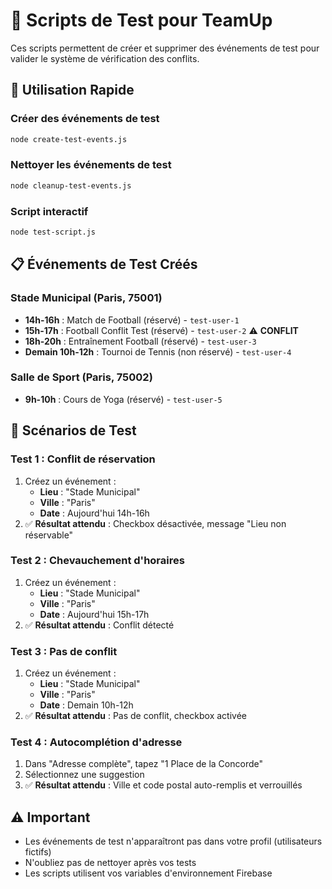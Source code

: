 # 🧪 Scripts de Test pour TeamUp

Ces scripts permettent de créer et supprimer des événements de test pour valider le système de vérification des conflits.

## 🚀 Utilisation Rapide

### Créer des événements de test
```bash
node create-test-events.js
```

### Nettoyer les événements de test
```bash
node cleanup-test-events.js
```

### Script interactif
```bash
node test-script.js
```

## 📋 Événements de Test Créés

### Stade Municipal (Paris, 75001)
- **14h-16h** : Match de Football (réservé) - `test-user-1`
- **15h-17h** : Football Conflit Test (réservé) - `test-user-2` ⚠️ **CONFLIT**
- **18h-20h** : Entraînement Football (réservé) - `test-user-3`
- **Demain 10h-12h** : Tournoi de Tennis (non réservé) - `test-user-4`

### Salle de Sport (Paris, 75002)
- **9h-10h** : Cours de Yoga (réservé) - `test-user-5`

## 🧪 Scénarios de Test

### Test 1 : Conflit de réservation
1. Créez un événement :
   - **Lieu** : "Stade Municipal"
   - **Ville** : "Paris"
   - **Date** : Aujourd'hui 14h-16h
2. ✅ **Résultat attendu** : Checkbox désactivée, message "Lieu non réservable"

### Test 2 : Chevauchement d'horaires
1. Créez un événement :
   - **Lieu** : "Stade Municipal"
   - **Ville** : "Paris"
   - **Date** : Aujourd'hui 15h-17h
2. ✅ **Résultat attendu** : Conflit détecté

### Test 3 : Pas de conflit
1. Créez un événement :
   - **Lieu** : "Stade Municipal"
   - **Ville** : "Paris"
   - **Date** : Demain 10h-12h
2. ✅ **Résultat attendu** : Pas de conflit, checkbox activée

### Test 4 : Autocomplétion d'adresse
1. Dans "Adresse complète", tapez "1 Place de la Concorde"
2. Sélectionnez une suggestion
3. ✅ **Résultat attendu** : Ville et code postal auto-remplis et verrouillés

## ⚠️ Important

- Les événements de test n'apparaîtront pas dans votre profil (utilisateurs fictifs)
- N'oubliez pas de nettoyer après vos tests
- Les scripts utilisent vos variables d'environnement Firebase
